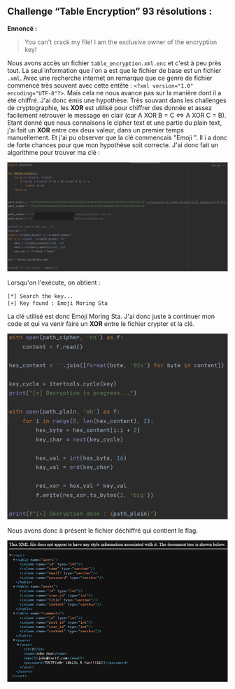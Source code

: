 ## Challenge “Table Encryption” 93 résolutions :

**Ennoncé :**
>You can't crack my file! I am the exclusive owner of the encryption key!


Nous avons accès un fichier `table_encryption.xml.enc` et c'est à peu près tout. La seul information que l'on a est que le fichier de base est un fichier `.xml`. Avec une recherche internet on remarque que ce genre de fichier commencé très souvent avec cette entête : `<?xml version="1.0" encoding="UTF-8"?>`.
Mais cela ne nous avance pas sur la manière dont il a été chiffré. J'ai donc émis une hypothèse. Très souvant dans les challenges de cryptographie, les **XOR** est utilisé pour chiffrer des donnée et assez facilement retrouver le message en clair (car A XOR B = C <=> A XOR C = B).
Etant donné que nous connaisons le cipher text et une partie du plain text, j'ai fait un **XOR** entre cex deux valeur, dans un premier temps manuellement. Et j'ai pu observer que la clé commencais "Emoji ". Il i a donc de forte chances pour que mon hypothèse soit correcte. J'ai donc fait un algorithme pour trouver ma clé :

<img src="./src/images/table_encryption_easy_1.png"/>


Lorsqu'on l'exécute, on obtient :
<pre><code>[*] Search the key...
[+] Key found : Emoji Moring Sta</pre></code>

La clé utilisé est donc Emoji Moring Sta. J'ai donc juste à continuer mon code et qui va venir faire un **XOR** entre le fichier crypter et la clé.

<img src="./src/images/table_encryption_easy_2.png"/>

Nous avons donc à présent le fichier déchiffré qui contient le flag.

<img src="./src/images/table_encryption_easy_3.png"/>

